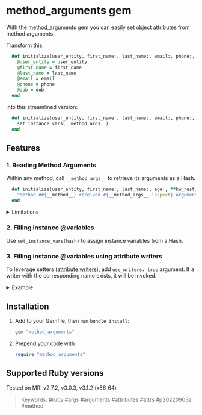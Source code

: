 # method_arguments gem

With the [method_arguments](https://github.com/gorodulin/method_arguments?tab=readme-ov-file#method_arguments-gem) gem you can easily set object attributes from method arguments.

Transform this:

```ruby
  def initialize(user_entity, first_name:, last_name:, email:, phone:, dob:)
    @user_entity = user_entity
    @first_name = first_name
    @last_name = last_name
    @email = email
    @phone = phone
    @dob = dob
  end
```

into this streamlined version:

```ruby
  def initialize(user_entity, first_name:, last_name:, email:, phone:, dob:)
    set_instance_vars(__method_args__)
  end
```

## Features

### 1. Reading Method Arguments

Within any method, call `__method_args__` to retrieve its arguments as a Hash.

```ruby
  def initialize(user_entity, first_name:, last_name:, age:, **kw_rest)
    "Method ##{__method__} received #{__method_args__.inspect} arguments"
  end
```

<details>
  <summary>Limitations</summary>
  <br>
  
  1. Argument types `*rest` and `**keyrest` are ignored regardless of their name:
     
      ```ruby
      def initialize(arg, *arg_rest, kw_arg:, **kw_rest)
        __method_args__ # returns { a: <value>, kw_arg: <value> }
      end
      ```
      
      This is due to security reasons. One should not cast unknown arbitrary arguments to instance variables.
      
  2. The method does not support argument forwarding:

      ```ruby
      def self.call(...)
        new(__method_args__).call # raises error
      end
      ```
  
</details>

### 2. Filling instance @variables

Use `set_instance_vars(hash)` to assign instance variables from a Hash.

### 3. Filling instance @variables using attribute writers

To leverage setters ([attribute writers](https://docs.ruby-lang.org/en/3.1/Module.html#method-i-attr_writer)), add `use_writers: true` argument. If a writer with the corresponding name exists, it will be invoked.

<details>
  <summary>Example</summary>
  <br>
  
  Before:

  ```ruby
  def initialize(user_entity, first_name:, last_name:, age:, ...)
    @user_entity = user_entity
    @first_name = first_name
    @last_name = last_name
    self.age = age
    ...
  end

  def age=(val)
    @age = Integer(val)
  end
  ```

  After:

  ```ruby
  def initialize(user_entity, first_name:, last_name:, age:, ...)
    set_instance_vars(__method_args__, use_writers: true)
  end

  def age=(val)
    @age = Integer(val)
  end
  ```
</details>

## Installation

1. Add to your Gemfile, then run `bundle install`:

    ```ruby
    gem "method_arguments"
    ```

2. Prepend your code with

    ```ruby
    require "method_arguments"
    ```


## Supported Ruby versions

Tested on MRI v2.7.2, v3.0.3, v3.1.2 (x86_64)

> Keywords: #ruby #args #arguments #attributes #attrs #p20220903a #method
